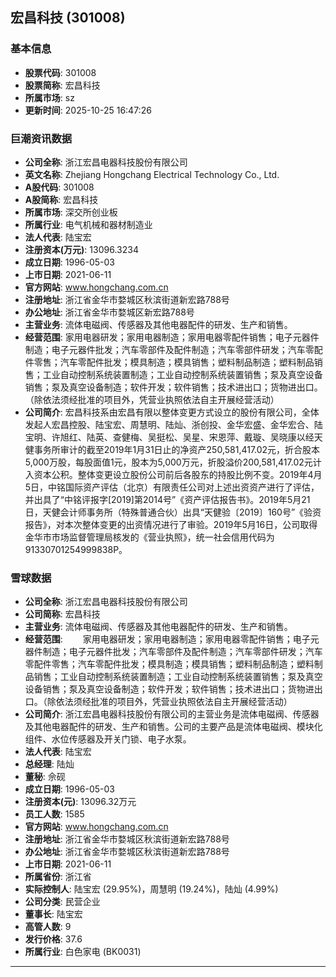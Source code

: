 ## 宏昌科技 (301008)

### 基本信息

- **股票代码**: 301008
- **股票简称**: 宏昌科技
- **所属市场**: sz
- **更新时间**: 2025-10-25 16:47:26

### 巨潮资讯数据

- **公司全称**: 浙江宏昌电器科技股份有限公司
- **英文名称**: Zhejiang Hongchang Electrical Technology Co., Ltd.
- **A股代码**: 301008
- **A股简称**: 宏昌科技
- **所属市场**: 深交所创业板
- **所属行业**: 电气机械和器材制造业
- **法人代表**: 陆宝宏
- **注册资本(万元)**: 13096.3234
- **成立日期**: 1996-05-03
- **上市日期**: 2021-06-11
- **官方网站**: www.hongchang.com.cn
- **注册地址**: 浙江省金华市婺城区秋滨街道新宏路788号
- **办公地址**: 浙江省金华市婺城区新宏路788号
- **主营业务**: 流体电磁阀、传感器及其他电器配件的研发、生产和销售。
- **经营范围**: 家用电器研发；家用电器制造；家用电器零配件销售；电子元器件制造；电子元器件批发；汽车零部件及配件制造；汽车零部件研发；汽车零配件零售；汽车零配件批发；模具制造；模具销售；塑料制品制造；塑料制品销售；工业自动控制系统装置制造；工业自动控制系统装置销售；泵及真空设备销售；泵及真空设备制造；软件开发；软件销售；技术进出口；货物进出口。（除依法须经批准的项目外，凭营业执照依法自主开展经营活动）
- **公司简介**: 宏昌科技系由宏昌有限以整体变更方式设立的股份有限公司，全体发起人宏昌控股、陆宝宏、周慧明、陆灿、浙创投、金华宏盛、金华宏合、陆宝明、许旭红、陆英、查健梅、吴挺松、吴星、宋恩萍、戴璇、吴晓康以经天健事务所审计的截至2019年1月31日止的净资产250,581,417.02元，折合股本5,000万股，每股面值1元，股本为5,000万元，折股溢价200,581,417.02元计入资本公积。整体变更设立股份公司前后各股东的持股比例不变。2019年4月5日，中铭国际资产评估（北京）有限责任公司对上述出资资产进行了评估，并出具了“中铭评报字[2019]第2014号”《资产评估报告书》。2019年5月21日，天健会计师事务所（特殊普通合伙）出具“天健验〔2019〕160号”《验资报告》，对本次整体变更的出资情况进行了审验。2019年5月16日，公司取得金华市市场监督管理局核发的《营业执照》，统一社会信用代码为91330701254999838P。

### 雪球数据

- **公司全称**: 浙江宏昌电器科技股份有限公司
- **公司简称**: 宏昌科技
- **主营业务**: 流体电磁阀、传感器及其他电器配件的研发、生产和销售。
- **经营范围**: 　　家用电器研发；家用电器制造；家用电器零配件销售；电子元器件制造；电子元器件批发；汽车零部件及配件制造；汽车零部件研发；汽车零配件零售；汽车零配件批发；模具制造；模具销售；塑料制品制造；塑料制品销售；工业自动控制系统装置制造；工业自动控制系统装置销售；泵及真空设备销售；泵及真空设备制造；软件开发；软件销售；技术进出口；货物进出口。（除依法须经批准的项目外，凭营业执照依法自主开展经营活动）
- **公司简介**: 浙江宏昌电器科技股份有限公司的主营业务是流体电磁阀、传感器及其他电器配件的研发、生产和销售。公司的主要产品是流体电磁阀、模块化组件、水位传感器及开关门锁、电子水泵。
- **法人代表**: 陆宝宏
- **总经理**: 陆灿
- **董秘**: 佘砚
- **成立日期**: 1996-05-03
- **注册资本(元)**: 13096.32万元
- **员工人数**: 1585
- **官方网站**: www.hongchang.com.cn
- **注册地址**: 浙江省金华市婺城区秋滨街道新宏路788号
- **办公地址**: 浙江省金华市婺城区秋滨街道新宏路788号
- **上市日期**: 2021-06-11
- **所属省份**: 浙江省
- **实际控制人**: 陆宝宏 (29.95%)，周慧明 (19.24%)，陆灿 (4.99%)
- **公司分类**: 民营企业
- **董事长**: 陆宝宏
- **高管人数**: 9
- **发行价格**: 37.6
- **所属行业**: 白色家电 (BK0031)

---
